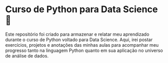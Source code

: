 # Curso de Python para Data Science 🐍

Este repositório foi criado para armazenar e relatar meu aprendizado durante o curso de Python voltado para Data Science. Aqui, irei postar exercícios, projetos e anotações das minhas aulas para acompanhar meu progresso tanto na linguagem Python quanto em sua aplicação no universo de análise de dados.
